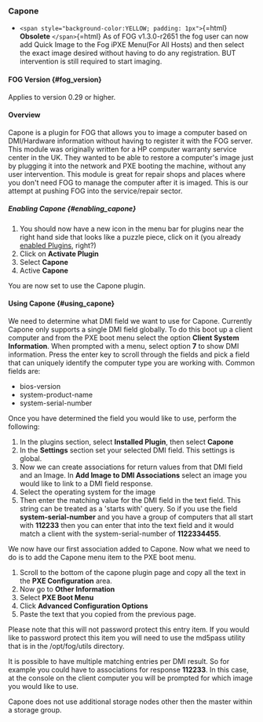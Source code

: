 ### Capone

-   `<span style="background-color:YELLOW; padding: 1px">`{=html}
    **Obsolete** `</span>`{=html} As of FOG v1.3.0-r2651 the fog user
    can now add Quick Image to the Fog iPXE Menu(For All Hosts) and then
    select the exact image desired without having to do any
    registration. BUT intervention is still required to start imaging.

#### FOG Version {#fog_version}

Applies to version 0.29 or higher.

#### Overview

Capone is a plugin for FOG that allows you to image a computer based on
DMI/Hardware information without having to register it with the FOG
server. This module was originally written for a HP computer warranty
service center in the UK. They wanted to be able to restore a
computer\'s image just by plugging it into the network and PXE booting
the machine, without any user intervention. This module is great for
repair shops and places where you don\'t need FOG to manage the computer
after it is imaged. This is our attempt at pushing FOG into the
service/repair sector.

##### Enabling Capone {#enabling_capone}

1.  You should now have a new icon in the menu bar for plugins near the
    right hand side that looks like a puzzle piece, click on it (you
    already [enabled Plugins](Plugins "wikilink"), right?)
2.  Click on **Activate Plugin**
3.  Select **Capone**
4.  Active **Capone**

You are now set to use the Capone plugin.

#### Using Capone {#using_capone}

We need to determine what DMI field we want to use for Capone. Currently
Capone only supports a single DMI field globally. To do this boot up a
client computer and from the PXE boot menu select the option **Client
System Information**. When prompted with a menu, select option **7** to
show DMI information. Press the enter key to scroll through the fields
and pick a field that can uniquely identify the computer type you are
working with. Common fields are:

-   bios-version
-   system-product-name
-   system-serial-number

Once you have determined the field you would like to use, perform the
following:

1.  In the plugins section, select **Installed Plugin**, then select
    **Capone**
2.  In the **Settings** section set your selected DMI field. This
    settings is global.
3.  Now we can create associations for return values from that DMI field
    and an Image. In **Add Image to DMI Associations** select an image
    you would like to link to a DMI field response.
4.  Select the operating system for the image
5.  Then enter the matching value for the DMI field in the text field.
    This string can be treated as a \'starts with\' query. So if you use
    the field **system-serial-number** and you have a group of computers
    that all start with **112233** then you can enter that into the text
    field and it would match a client with the system-serial-number of
    **1122334455**.

We now have our first association added to Capone. Now what we need to
do is to add the Capone menu item to the PXE boot menu.

1.  Scroll to the bottom of the capone plugin page and copy all the text
    in the **PXE Configuration** area.
2.  Now go to **Other Information**
3.  Select **PXE Boot Menu**
4.  Click **Advanced Configuration Options**
5.  Paste the text that you copied from the previous page.

Please note that this will not password protect this entry item. If you
would like to password protect this item you will need to use the
md5pass utility that is in the /opt/fog/utils directory.

It is possible to have multiple matching entries per DMI result. So for
example you could have to associations for response **112233**. In this
case, at the console on the client computer you will be prompted for
which image you would like to use.

Capone does not use additional storage nodes other then the master
within a storage group.

